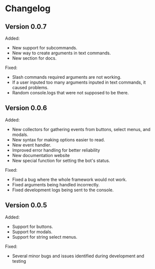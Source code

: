 # Changelog

## Version 0.0.7

Added:
- New support for subcommands.
- New way to create arguments in text commands.
- New section for docs.

Fixed:
- Slash commands required arguments are not working.
- If a user inputed too many arguments inputed in text commands, it caused problems.
- Random console.logs that were not supposed to be there.

## Version 0.0.6

Added:
- New collectors for gathering events from buttons, select menus, and modals.
- New syntax for making options easier to read.
- New event handler.
- Improved error handling for better reliability
- New documentation website
- New special function for setting the bot's status.

Fixed:
- Fixed a bug where the whole framework would not work.
- Fixed arguments being handled incorrectly.
- Fixed development logs being sent to the console.

## Version 0.0.5

Added:
- Support for buttons.
- Support for modals.
- Support for string select menus.

Fixed:
- Several minor bugs and issues identified during development and testing
